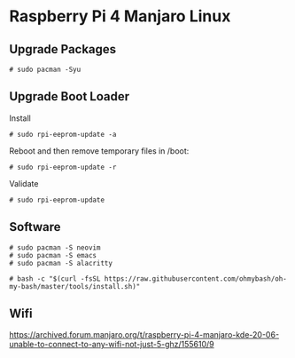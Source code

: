 # Raspberry Pi 4 Manjaro Linux

## Upgrade Packages

```
# sudo pacman -Syu
```

## Upgrade Boot Loader

Install

```
# sudo rpi-eeprom-update -a
```

Reboot and then remove temporary files in /boot:

```
# sudo rpi-eeprom-update -r
```

Validate

```
# sudo rpi-eeprom-update
```

## Software

```
# sudo pacman -S neovim
# sudo pacman -S emacs
# sudo pacman -S alacritty

# bash -c "$(curl -fsSL https://raw.githubusercontent.com/ohmybash/oh-my-bash/master/tools/install.sh)"

```

## Wifi

https://archived.forum.manjaro.org/t/raspberry-pi-4-manjaro-kde-20-06-unable-to-connect-to-any-wifi-not-just-5-ghz/155610/9
